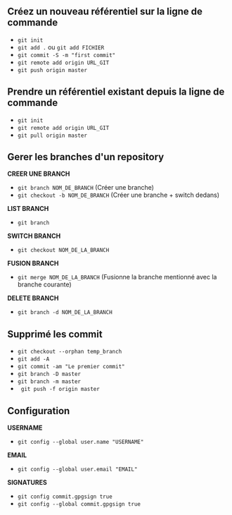 ## Créez un nouveau référentiel sur la ligne de commande

- `git init`
- `git add .` ou `git add FICHIER`
- `git commit -S -m "first commit"`
- `git remote add origin URL_GIT`
- `git push origin master`


## Prendre un référentiel existant depuis la ligne de commande

- `git init`
- `git remote add origin URL_GIT`
- `git pull origin master`


## Gerer les branches d'un repository

**CREER UNE BRANCH**

- `git branch NOM_DE_BRANCH` (Créer une branche)
- `git checkout -b NOM_DE_BRANCH` (Créer une branche + switch dedans)

**LIST BRANCH**

- `git branch`

**SWITCH BRANCH**

- `git checkout NOM_DE_LA_BRANCH`

**FUSION BRANCH**

- `git merge NOM_DE_LA_BRANCH` (Fusionne la branche mentionné avec la branche courante)

**DELETE BRANCH**

- `git branch -d NOM_DE_LA_BRANCH`


## Supprimé les commit

- `git checkout --orphan temp_branch`
- `git add -A`
- `git commit -am "Le premier commit"`
- `git branch -D master`
- `git branch -m master`
- ` git push -f origin master`


## Configuration

**USERNAME**

- `git config --global user.name "USERNAME"`

**EMAIL**

- `git config --global user.email "EMAIL"`

**SIGNATURES**

- `git config commit.gpgsign true`
- `git config --global commit.gpgsign true`
